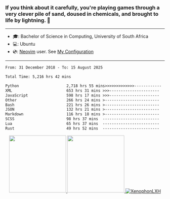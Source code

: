 ### If you think about it carefully, you're playing games through a very clever pile of sand, doused in chemicals, and brought to life by lightning.  👋

-------------------------------------------------------------------------------------------------------

- 🎓: Bachelor of Science in Computing, University of South Africa
- 💻: Ubuntu
- 💿: [Neovim](https://github.com/neovim/neovim) user. See [My Configuration](https://github.com/XenophonLXH/xenovim)

-------------------------------------------------------------------------------------------------------

<!--START_SECTION:waka-->

```txt
From: 31 December 2018 - To: 15 August 2025

Total Time: 5,216 hrs 42 mins

Python                     2,718 hrs 55 mins>>>>>>>>>>>>>------------   52.12 %
XML                        653 hrs 31 mins >>>----------------------   12.53 %
JavaScript                 598 hrs 17 mins >>>----------------------   11.47 %
Other                      266 hrs 24 mins >------------------------   05.11 %
Bash                       221 hrs 26 mins >------------------------   04.25 %
JSON                       132 hrs 21 mins >------------------------   02.54 %
Markdown                   116 hrs 18 mins >------------------------   02.23 %
SCSS                       98 hrs 37 mins  -------------------------   01.89 %
Lua                        65 hrs 37 mins  -------------------------   01.26 %
Rust                       49 hrs 52 mins  -------------------------   00.96 %
```

<!--END_SECTION:waka-->


<p align="center">
    <a href="https://github.com/XenophonLXH">
        <img height="180em" src="https://github-readme-stats-eight-theta.vercel.app/api?username=XenophonLXH&show_icons=true&theme=algolia&include_all_commits=true&count_private=true"/>
        <img height="180em" src="https://github-readme-stats-eight-theta.vercel.app/api/top-langs/?username=XenophonLXH&layout=compact&langs_count=8&theme=algolia"/>
        <img align="center" src="https://github-readme-streak-stats.herokuapp.com/?user=XenophonLXH&theme=algolia" alt="XenophonLXH" />
    </a>
</p>
